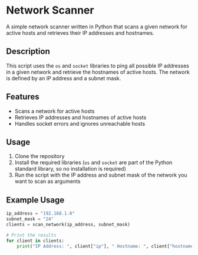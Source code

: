 # Network Scanner

A simple network scanner written in Python that scans a given network for active hosts and retrieves their IP addresses and hostnames.

## Description

This script uses the `os` and `socket` libraries to ping all possible IP addresses in a given network and retrieve the hostnames of active hosts. The network is defined by an IP address and a subnet mask.

## Features

* Scans a network for active hosts
* Retrieves IP addresses and hostnames of active hosts
* Handles socket errors and ignores unreachable hosts

## Usage

1. Clone the repository
2. Install the required libraries (`os` and `socket` are part of the Python standard library, so no installation is required)
3. Run the script with the IP address and subnet mask of the network you want to scan as arguments

## Example Usage

```python
ip_address = "192.168.1.0"
subnet_mask = "24"
clients = scan_network(ip_address, subnet_mask)

# Print the results
for client in clients:
    print("IP Address: ", client["ip"], " Hostname: ", client["hostname"])
